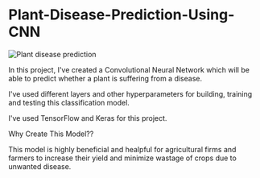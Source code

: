 # Plant-Disease-Prediction-Using-CNN

![Plant disease prediction](https://user-images.githubusercontent.com/38619289/140300386-6dbd0aec-50a4-470a-a454-1ecb940ef1c4.png)

In this project, I've created a Convolutional Neural Network which will be able to predict whether a plant is suffering from a disease.

I've used different layers and other hyperparameters for building, training and testing this classification model.

I've used TensorFlow and Keras for this project.


Why Create This Model??

This model is highly beneficial and healpful for agricultural firms and farmers to increase their yield and minimize wastage of crops due to unwanted disease.
